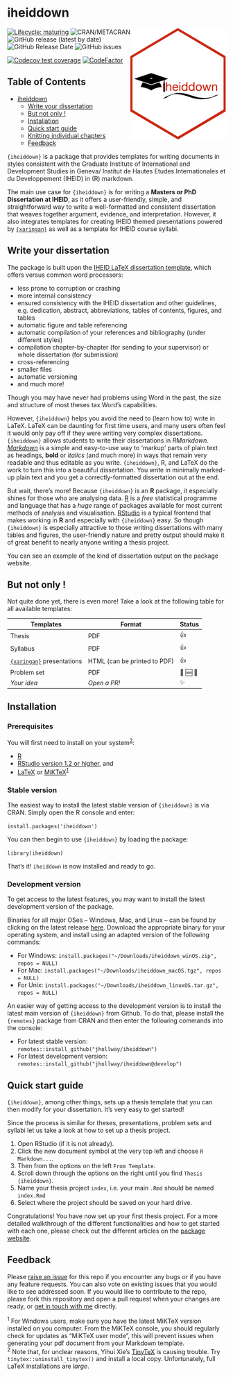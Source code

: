 
# iheiddown

<img src="man/figures/iheiddown.png" align="right" width="220"/>

<!-- badges: start -->

[![Lifecycle:
maturing](https://img.shields.io/badge/lifecycle-maturing-blue.svg)](https://lifecycle.r-lib.org/articles/stages.html#maturing)
![CRAN/METACRAN](https://img.shields.io/cran/v/iheiddown) ![GitHub
release (latest by
date)](https://img.shields.io/github/v/release/jhollway/iheiddown)
![GitHub Release
Date](https://img.shields.io/github/release-date/jhollway/iheiddown)
![GitHub
issues](https://img.shields.io/github/issues-raw/jhollway/iheiddown)
<!-- [![HitCount](http://hits.dwyl.com/jhollway/iheiddown.svg)](http://hits.dwyl.com/jhollway/iheiddown) -->
[![Codecov test
coverage](https://codecov.io/gh/jhollway/iheiddown/branch/main/graph/badge.svg)](https://codecov.io/gh/jhollway/iheiddown?branch=main)
[![CodeFactor](https://www.codefactor.io/repository/github/jhollway/iheiddown/badge/main)](https://www.codefactor.io/repository/github/jhollway/iheiddown/overview/main)
<!-- ![GitHub All Releases](https://img.shields.io/github/downloads/jhollway/iheiddown/total) -->
<!-- badges: end -->

## Table of Contents

-   [iheiddown](#iheiddown)
    -   [Write your dissertation](#write-your-dissertation)
    -   [But not only !](#but-not-only-!)
    -   [Installation](#installation)
    -   [Quick start guide](#quick-start-guide)
    -   [Knitting individual chapters](#knitting-individual-chapters)
    -   [Feedback](#feedback)

`{iheiddown}` is a package that provides templates for writing documents
in styles consistent with the Graduate Institute of International and
Development Studies in Geneva/ Institut de Hautes Etudes Internationales
et du Developpement (IHEID) in (R) markdown.

The main use case for `{iheiddown}` is for writing a **Masters or PhD
Dissertation at IHEID**, as it offers a user-friendly, simple, and
straightforward way to write a well-formatted and consistent
dissertation that weaves together argument, evidence, and
interpretation. However, it also integrates templates for creating IHEID
themed presentations powered by
[`{xaringan}`](https://github.com/yihui/xaringan) as well as a template
for IHEID course syllabi.

## Write your dissertation

The package is built upon the [IHEID LaTeX dissertation
template](https://github.com/jhollway/iheidmytex), which offers versus
common word processors:

-   less prone to corruption or crashing
-   more internal consistency
-   ensured consistency with the IHEID dissertation and other
    guidelines, e.g. dedication, abstract, abbreviations, tables of
    contents, figures, and tables
-   automatic figure and table referencing
-   automatic compilation of your references and bibliography (under
    different styles)
-   compilation chapter-by-chapter (for sending to your supervisor) or
    whole dissertation (for submission)
-   cross-referencing
-   smaller files
-   automatic versioning
-   and much more!

Though you may have never had problems using Word in the past, the size
and structure of most theses tax Word’s capabilities.

However, `{iheiddown}` helps you avoid the need to (learn how to) write
in LaTeX. LaTeX can be daunting for first time users, and many users
often feel it would only pay off if they were writing very complex
dissertations. `{iheiddown}` allows students to write their
dissertations in *RMarkdown*.
[*Markdown*](https://www.markdownguide.org) is a simple and easy-to-use
way to ‘markup’ parts of plain text as headings, **bold** or *italics*
(and much more) in ways that remain very readable and thus editable as
you write. `{iheiddown}`, R, and LaTeX do the work to turn this into a
beautiful dissertation. You write in minimally marked-up plain text and
you get a correctly-formatted dissertation out at the end.

But wait, there’s more! Because `{iheiddown}` is an **R** package, it
especially shines for those who are analysing data.
[R](https://www.r-project.org) is a *free* statistical programme and
language that has a *huge* range of packages available for most current
methods of analysis and visualisation.
[RStudio](https://www.rstudio.com) is a typical frontend that makes
working in **R** and especially with `{iheiddown}` easy. So though
`{iheiddown}` is especially attractive to those writing dissertations
with many tables and figures, the user-friendly nature and pretty output
should make it of great benefit to nearly anyone writing a thesis
project.

You can see an example of the kind of dissertation output on the package
website.

## But not only !

Not quite done yet, there is even more! Take a look at the following
table for all available templates:

| Templates                                                       | Format                       | Status                |
|-----------------------------------------------------------------|------------------------------|-----------------------|
| Thesis                                                          | PDF                          | :thumbsup:            |
| Syllabus                                                        | PDF                          | :thumbsup:            |
| [`{xaringan}`](https://github.com/yihui/xaringan) presentations | HTML (can be printed to PDF) | :thumbsup:            |
| Problem set                                                     | PDF                          | :star2: :new: :star2: |
| *Your idea*                                                     | *Open a PR!*                 | :sparkles:            |

## Installation

### Prerequisites

You will first need to install on your
system<sup>[2](#myfootnote2)</sup>:

-   [R](https://cran.r-project.org)
-   [RStudio version 1.2 or
    higher](https://www.rstudio.com/products/rstudio/download/#download),
    and
-   [LaTeX](https://www.latex-project.org/get/) or
    [MiKTeX](https://miktex.org/howto/install-miktex/)<sup>[1](#myfootnote1)</sup>

### Stable version

The easiest way to install the latest stable version of `{iheiddown}` is
via CRAN. Simply open the R console and enter:

`install.packages('iheiddown')`

You can then begin to use `{iheiddown}` by loading the package:

`library(iheiddown)`

That’s it! `iheiddown` is now installed and ready to go.

### Development version

To get access to the latest features, you may want to install the latest
development version of the package.

Binaries for all major OSes – Windows, Mac, and Linux – can be found by
clicking on the latest release
[here](https://github.com/jhollway/iheiddown/releases/latest). Download
the appropriate binary for your operating system, and install using an
adapted version of the following commands:

-   For Windows:
    `install.packages("~/Downloads/iheiddown_winOS.zip", repos = NULL)`
-   For Mac:
    `install.packages("~/Downloads/iheiddown_macOS.tgz", repos = NULL)`
-   For Unix:
    `install.packages("~/Downloads/iheiddown_linuxOS.tar.gz", repos = NULL)`

An easier way of getting access to the development version is to install
the latest main version of `{iheiddown}` from Github. To do that, please
install the `{remotes}` package from CRAN and then enter the following
commands into the console:

-   For latest stable version:
    `remotes::install_github("jhollway/iheiddown")`
-   For latest development version:
    `remotes::install_github("jhollway/iheiddown@develop")`

## Quick start guide

`{iheiddown}`, among other things, sets up a thesis template that you
can then modify for your dissertation. It’s very easy to get started!

Since the process is similar for theses, presentations, problem sets and
syllabi let us take a look at how to set up a thesis project.

1.  Open RStudio (if it is not already).
2.  Click the new document symbol at the very top left and choose
    `R Markdown...`.
3.  Then from the options on the left `From Template`.
4.  Scroll down through the options on the right until you find
    `Thesis   {iheiddown}`.
5.  Name your thesis project `index`, i.e. your main `.Rmd` should be
    named `index.Rmd`
6.  Select where the project should be saved on your hard drive.

Congratulations! You have now set up your first thesis project. For a
more detailed walkthrough of the different functionalities and how to
get started with each one, please check out the different articles on
the [package website](https://jhollway.github.io/iheiddown/).

<!--
Commented this out since it is a duplicate of the information we have already
on the website in the vignette. A quick start guide should suffice on the
landing page. What do you think ?
### Writing your thesis

When you create the template for the first time, 
the main document you have created (e.g. 'Untitled.Rmd') will automatically open in RStudio.
In this document you can enter in key details about yourself and your dissertation
between the \-\-\- and \-\-\-.
Note that any text after hashtags, \#, are comments only and are not computed. 

The \#metadata\# section should be fairly self-explanatory.
The \#front matter\# section includes pointers to various front matter elements,
such as dedications, acknowledgments (thank you), abbreviations, and your abstract.
Note that it points to files in a folder created by the template 
called "front-and-back-matter/".
If you look in this folder, you will find placeholders for your own
abstract and acknowledgments.
You can simply edit these and the 
edited versions will be used when the thesis is compiled.
This section also includes various options for 
toggling lists of figures, tables, etc, in the final version.

The \#bibliography\# section points to where the bibtex file (.bib) with
all your bibliographic information resides.
You can also just call your .bib file "references.bib" and replace the
template version in the bib/ folder.
Lastly, the \#formatting\# section offers options for changing the format
ready for printing.
You can mostly ignore the \#output\# section, for now.

Below the second \-\-\- is some example text that will become 
the preface of the thesis when it is compiled.
So where is the real content of the dissertation?

Just as the abstract and acknowledgements, etc,
were kept in a "front-matter/" folder,
so too are the individual chapters of your dissertation
kept in a "chapters/" folder.
The placeholder text is designed to take you through the
basic syntax and more complicated options available when
using _RMarkdown_,
but once you feel comfortable and have created your own
examples, feel free to delete the placeholder text
(or even the files) and create your own in its place.

_Markdown_ is easy to read as well as write,
so there's no need for endless compilation.
But when it comes time to compile the document,
just turn to your main .Rmd file ('Untitled.Rmd' in our case)
and either click the `Knit` button at the top
or use the keyboard shortcut `Shift-Cmd-K` (Mac) or `Shift-Ctrl-K` (Windows).

Finally, please check out the package website's thesis article for a more
detailed look at the contents of your thesis project and a step by step guide
on how to generate one.
-->
<!-- 
## Knitting individual chapters

To knit an individual chapter without compiling the entire thesis:
1. open the **.Rmd** file of a chapter
2. add a YAML header specifying the output format(s) (e.g. `bookdown::word_document2` for a word document you might want to upload to Google Docs for feedback from collaborators)
3. Click the `knit` button (the output file is then saved in the root folder)

As shown in the sample chapters' YAML headers, to output a single chapter to PDF, use:

```yaml
output:
  bookdown::pdf_document2:
    template: templates/iheiddiss.tex
```
This will format the chapter in the myiheidtex style but without including the front matter (table of contents, abstract, etc)


### Output

All your front matter and chapters of your thesis will be compiled
and the complete product can be found under the project folder "versions/".
A date is automatically appended to the filename to assist with tracking versions.

The PDF version is fully functional. 
The word, gitbook and epub versions might be developed at a later time.
-->

## Feedback

Please [raise an issue](https://github.com/jhollway/iheiddown/issues)
for this repo if you encounter any bugs or if you have any feature
requests. You can also vote on existing issues that you would like to
see addressed soon. If you would like to contribute to the repo, please
fork this repository and open a pull request when your changes are
ready, or [get in touch with me](https://jameshollway.com) directly.

<sup><a name="myfootnote1">1</a></sup> For Windows users, make sure you
have the latest MiKTeX version installed on you computer. From the
MiKTeX console, you should regularly check for updates as “MiKTeX user
mode”, this will prevent issues when generating your pdf document from
your Markdown template.  
<sup><a name="myfootnote2">2</a></sup> Note that, for unclear reasons,
Yihui Xie’s [TinyTeX](https://yihui.org/tinytex/) is causing trouble.
Try `tinytex::uninstall_tinytex()` and install a local copy.
Unfortunately, full LaTeX installations are *large*.
